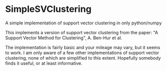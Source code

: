# SimpleSVClustering
A simple implementation of support vector clustering in only python/numpy

This implements a version of support vector clustering from the paper:
"A Support Vector Method for Clustering", A. Ben-Hur et al.

The implementation is fairly basic and your mileage may vary, but it seems to work. I am only aware of a few other implementations of support vector clustering, none of which are simplified to this extent. Hopefully somebody finds it useful, or at least informative.